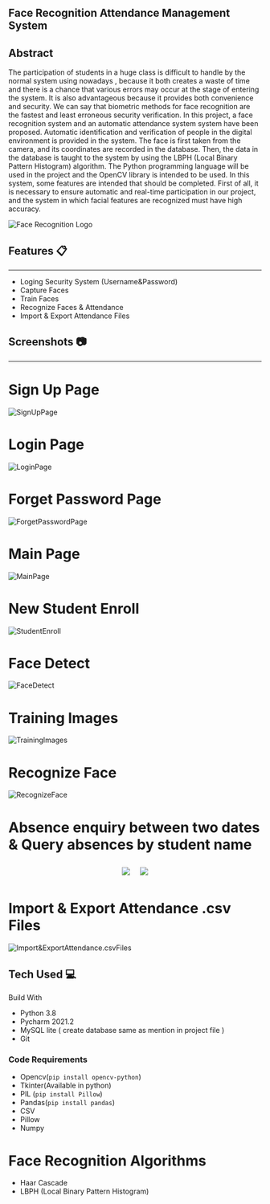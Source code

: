 
## Face Recognition Attendance Management System

## Abstract
The participation of students in a huge class is difficult to handle by the normal system using nowadays , because it both creates a waste of time and there is a chance that various errors may occur at the stage of entering the system. It is also advantageous because it provides both convenience and security. We can say that biometric methods for face recognition are the fastest and least erroneous security verification. In this project, a face recognition system and an automatic attendance system system have been proposed. Automatic identification and verification of people in the digital environment is provided in the system. The face is first taken from the camera, and its coordinates are recorded in the database. Then, the data in the database is taught to the system by using the LBPH (Local Binary Pattern Histogram) algorithm. The Python programming language will be used in the project and the OpenCV library is intended to be used.
In this system, some features are intended that should be completed. First of all, it is necessary to ensure automatic and real-time participation in our project, and the system in which facial features are recognized must have high accuracy.

![Face Recognition Logo](https://github.com/abdulfettahsancakli/Face-Recognition-Attendance-System/blob/main/Images/Face%20recogn%C4%B1t%C4%B1on.png)

## Features :clipboard:
---------------------------
* Loging Security System (Username&Password)
* Capture Faces
* Train Faces
* Recognize Faces & Attendance
* Import & Export Attendance Files

## Screenshots :camera:
-----------------------------------
# Sign Up Page
![SignUpPage](https://github.com/abdulfettahsancakli/Face-Recognition-Attendance-System/blob/main/Screenshots/2-RegisterPage.png)

# Login Page
![LoginPage](https://github.com/abdulfettahsancakli/Face-Recognition-Attendance-System/blob/main/Screenshots/1-LoginEkran%C4%B1.png)

# Forget Password Page
![ForgetPasswordPage](https://github.com/abdulfettahsancakli/Face-Recognition-Attendance-System/blob/main/Screenshots/3-ForgetPaswword.png)

# Main Page 
![MainPage](https://github.com/abdulfettahsancakli/Face-Recognition-Attendance-System/blob/main/Screenshots/4-MainPage.png)

# New Student Enroll
![StudentEnroll](https://github.com/abdulfettahsancakli/Face-Recognition-Attendance-System/blob/main/Screenshots/5-%C3%96%C4%9FrenciKay%C4%B1t.png)

# Face Detect
![FaceDetect](https://github.com/abdulfettahsancakli/Face-Recognition-Attendance-System/blob/main/Screenshots/6-FaceDetect.png)

# Training Images
![TrainingImages](https://github.com/abdulfettahsancakli/Face-Recognition-Attendance-System/blob/main/Screenshots/7-Train.png)

# Recognize Face
![RecognizeFace](https://github.com/abdulfettahsancakli/Face-Recognition-Attendance-System/blob/main/Screenshots/Recognize1.png)

# Absence enquiry between two dates & Query absences by student name
<div style="display: flex; justify-content: center;">
<img src="https://github.com/abdulfettahsancakli/Face-Recognition-Attendance-System/blob/main/Screenshots/AttendanceTarih.png"  width="auto" style="margin: 10px;">
<img src="https://github.com/abdulfettahsancakli/Face-Recognition-Attendance-System/blob/main/Screenshots/SearchStudentName.png" width="auto" style="margin: 10px;">

</div>

# Import & Export Attendance .csv Files
![Import&ExportAttendance.csvFiles](https://github.com/abdulfettahsancakli/Face-Recognition-Attendance-System/blob/main/Screenshots/ImportExport.png)

## Tech Used :computer:
Build With 
* Python 3.8
* Pycharm 2021.2
* MySQL lite ( create database same as mention in project file )
* Git

 ### Code Requirements
- Opencv(`pip install opencv-python`)
- Tkinter(Available in python)
- PIL (`pip install Pillow`)
- Pandas(`pip install pandas`)
- CSV
- Pillow
- Numpy

# Face Recognition Algorithms 
* Haar Cascade
* LBPH (Local Binary Pattern Histogram)


